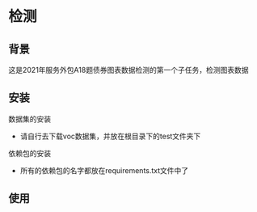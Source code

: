 检测
=
背景
--
这是2021年服务外包A18题债券图表数据检测的第一个子任务，检测图表数据

安装
--
数据集的安装
* 请自行去下载voc数据集，并放在根目录下的test文件夹下

依赖包的安装
* 所有的依赖包的名字都放在requirements.txt文件中了

使用
--



